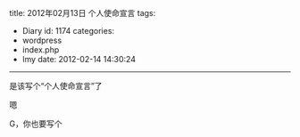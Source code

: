 title: 2012年02月13日 个人使命宣言
tags:
  - Diary
id: 1174
categories:
  - wordpress
  - index.php
  - lmy
date: 2012-02-14 14:30:24
---

是该写个“个人使命宣言”了

嗯<!--more-->

G，你也要写个